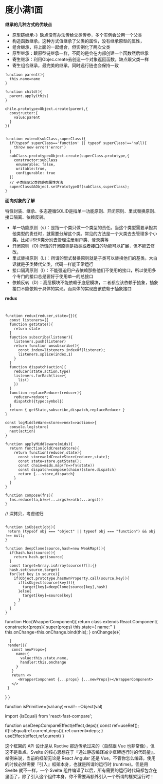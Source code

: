 # 度小满1面

**继承的几种方式的优缺点**
- 原型链继承-》缺点没有办法传给父类传参，多个实例会公用一个父类
- 构造函数继承。这种方式值继承了父类的属性，没有继承原型的属性，
- 组合继承，将上面的一起组合，但实例化了两次父类
- 原型继承：跟原型链继承一样，不同的是会在内部创建一个函数然后继承
- 寄生继承：利用Objec.create去创造一个对象返回函数。缺点跟父类一样
- 寄生组合继承，最完美的继承，同时远行链也会保持一致
```
function parent(){
  this.name=name
}

function child(){
  parent.apply(this)
}

chile.prototype=Object.create(parent,{
  constructor:{
    value:parent
  }
})


function extend(subClass,superClass){
  if(typeof superClass=='function' || typeof superClass!=='null){
    throw new error('error')
  }
  subClass.prototype=Object.create(superClass.prototype,{
    constructor:subClass
     enumerable: false,
     writable:true,
     configurable: true
  })
  // 子类继承父类的静态属性方法
  superClass&&Object.setPrototypeOf(subClass,superClass);
} 

```
**面向对象的了解**

特性封装、继承、多态遵循SOLID是指单一功能原则、开闭原则、里式替换原则、接口隔离、依赖反转。
- 单一功能原则（s）：是指一个类只做一个类型的责任。当这个类型需要承担其他类型的责任时，就需要分解这个类。常见的方法是一个大类去去管理多个小类。比如USER类分别去管理注册用户类、登录类等
-  开闭原则（O):所谓的开闭原则是指类或者接口的功能可以扩展，但不能去修改。
-  里式替换原则（L）：所谓的里式替换原则就是子类可以替换他们的基类。大白话就是子类替代父类，代码一样能正常运行
- 接口隔离原则（I）：不能强迫用户去依赖那些他们不使用的接口，所以使用多个专门的接口总是要好于使用单一的总接口
- 依赖反转（D）：高层模块不能依赖于底层模块，二者都应该依赖于抽象，抽象接口不能依赖于具体的实现。而具体的实现应该依赖于抽象接口

**redux**

```


function redux(reducer,state={}){
  const listeners=[]
  function getState(){
    return state
  }
  function subscribe(listener){
    listeners.push(listener)
    return function unsubscribe(){
      const index=listeners.indexOf(listener);
      listeners.splice(index,1)
    }
  }
  function dispatch(action){
    reducer(state,action.type)
    listeners.forEach(lis=>{
      lis()
    })
  }
  function replaceReducer(reducer){
    reducer=reducer;
    dispatch({type:symbol})
  }
  return { getState,subscribe,dispatch,replaceReducer }
}

const logMiddleWare=store=>next=>action=>{
  console.log(store)
  next(action)
}

function applyMiddleware(mids){
  return function(oldCreateStore){
    return function(reducer,state){
      const store=oldCreateStore(reducer,state);
      const state=store.getState();
      const chain=mids.map(fn=>fn(state))
      const dispatch=compose(chain)(store.dispatch)
      return {...store,dispatch}
    }
  }
}

function compose(fns){
  fns.reduce((a,b)=>(...args)=>a(b(...args)))
}

```

// 深拷贝，考虑递归

```

function isObject(obj){
 return (typeof obj === "object" || typeof obj === "function") && obj !== null;
}

function deepClone(source,hash=new WeakMap()){
  if(hash.has(source)){
    return hash.get(source)
  }
  const target=Array.isArray(source)?[]:{}
  hash.set(source,target)
  for(let key in source){
    if(Object.prototype.hasOwnProperty.call(source,key)){
      if(isObject(source[key])){
        target[key]=deepClone(source[key],hash)
      }else{
        target[key]=source[key]
      }
    }
  }
}

```


function Hoc(WrapperComponent){
  return class extends React.Component{
      constructor(props){
        super(props)
        this.state={
          name:''
        }
        this.onChange=this.onChange.bind(this);
      }
      onChange(e){

      }
     render(){
       const newProps={
         name:{
           value:this.state.name,
           handler:this.onchange
         }
       }
       return <>
          <WrapperComponent {...props} {...newProps}></WrapperComponent>
       </>
     }
  }
}


function isPrimitive=(val:any)=>val!==Object(val)

import {isEqual} from 'react-fast-compare';

function useDeepCompareEffect(effect,deps){
  const ref=useRef();
  if(!isEqual(ref.current,deps)){
    ref.current=deps;
  }
  useEffect(effect,ref.current)
}



这个框架的 API 设计是从 Ractive 那边传承过来的（自然跟 Vue 也非常像），但这不是重点。Svelte 的核心思想在于『通过静态编译减少框架运行时的代码量』。举例来说，当前的框架无论是 React Angular 还是 Vue，不管你怎么编译，使用的时候必然需要『引入』框架本身，也就是所谓的运行时 (runtime)。但是用 Svelte 就不一样，一个 Svelte 组件编译了以后，所有需要的运行时代码都包含在里面了，除了引入这个组件本身，你不需要再额外引入一个所谓的框架运行时！
